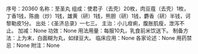 序号：20360
名称：至圣丸
组成：使君子（去壳）20枚，肉豆蔻（去壳）1枚，丁香1钱，陈曲（炒）1钱，雄黄（研）1钱，熊胆（研）1钱，麝香（研）半钱，诃黎勒皮1分。
出处：《圣济总录》一七三。
主治：小儿疳痢，腹胀肌瘦，泄泻不止。
加减：None
功效：None
用法用量：每服10丸，乳食前米饮送下。
制备方法：上为末，白面糊为丸，如绿豆大。
临床应用：None
各家论述：None
用药禁忌：None
附注：None
